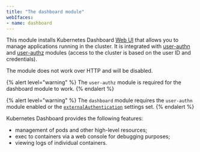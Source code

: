 ```yaml
---
title: "The dashboard module"
webIfaces:
- name: dashboard
---
```


This module installs Kubernetes Dashboard [Web UI](https://github.com/kubernetes/dashboard) that allows you to manage applications running in the cluster. It is integrated with [user-authn](../../modules/150-user-authn/) and [user-authz](../../modules/140-user-authz/) modules (access to the cluster is based on the user ID and credentials).

The module does not work over HTTP and will be disabled.

{% alert level="warning" %}
The `user-authz` module is required for the dashboard module to work.
{% endalert %}

{% alert level="warning" %}
The `dashboard` module requires the `user-authn` module enabled or the [`externalAuthentication`](examples.html) settings set.
{% endalert %}

Kubernetes Dashboard provides the following features:

- management of pods and other high-level resources;
- exec to containers via a web console for debugging purposes;
- viewing logs of individual containers.
